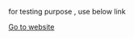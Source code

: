 for testing purpose , use below link

[Go to website](https://ecommerce-project-frontend-ih9o.onrender.com)
